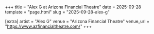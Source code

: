 +++
title = "Alex G at Arizona Financial Theatre"
date = 2025-09-28
template = "page.html"
slug = "2025-09-28-alex-g"

[extra]
artist = "Alex G"
venue = "Arizona Financial Theatre"
venue_url = "https://www.azfinancialtheatre.com/"
+++
